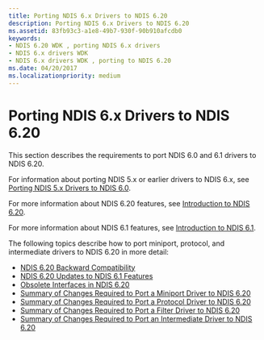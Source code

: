 ```yaml
---
title: Porting NDIS 6.x Drivers to NDIS 6.20
description: Porting NDIS 6.x Drivers to NDIS 6.20
ms.assetid: 83fb93c3-a1e8-49b7-930f-90b910afcdb0
keywords:
- NDIS 6.20 WDK , porting NDIS 6.x drivers
- NDIS 6.x drivers WDK
- NDIS 6.x drivers WDK , porting to NDIS 6.20
ms.date: 04/20/2017
ms.localizationpriority: medium
---
```


# Porting NDIS 6.x Drivers to NDIS 6.20





This section describes the requirements to port NDIS 6.0 and 6.1 drivers to NDIS 6.20.

For information about porting NDIS 5.x or earlier drivers to NDIS 6.x, see [Porting NDIS 5.x Drivers to NDIS 6.0](porting-ndis-5-x-drivers-to-ndis-6-0.md).

For more information about NDIS 6.20 features, see [Introduction to NDIS 6.20](introduction-to-ndis-6-20.md).

For more information about NDIS 6.1 features, see [Introduction to NDIS 6.1](introduction-to-ndis-6-1.md).

The following topics describe how to port miniport, protocol, and intermediate drivers to NDIS 6.20 in more detail:

-   [NDIS 6.20 Backward Compatibility](ndis-6-20-backward-compatibility.md)
-   [NDIS 6.20 Updates to NDIS 6.1 Features](ndis-6-20-updates-to-ndis-6-1-features.md)
-   [Obsolete Interfaces in NDIS 6.20](obsolete-interfaces-in-ndis-6-20.md)
-   [Summary of Changes Required to Port a Miniport Driver to NDIS 6.20](summary-of-changes-required-to-port-a-miniport-driver-to-ndis-6-20.md)
-   [Summary of Changes Required to Port a Protocol Driver to NDIS 6.20](summary-of-changes-required-to-port-a-protocol-driver-to-ndis-6-20.md)
-   [Summary of Changes Required to Port a Filter Driver to NDIS 6.20](summary-of-changes-required-to-port-a-filter-driver-to-ndis-6-20.md)
-   [Summary of Changes Required to Port an Intermediate Driver to NDIS 6.20](summary-of-changes-required-to-port-an-intermediate-driver-to-ndis-6-2.md)

 

 






